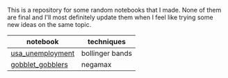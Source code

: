 This is a repository for some random notebooks that I made. None of them are final and I'll most definitely update them when I feel like trying some new ideas on the same topic.

| notebook | techniques |
|---|---|
|[usa\_unemployment](https://beta.deepnote.org/launch?template=python_3.6&url=https%3A%2F%2Fgithub.com%2Fmcsalgado%2Fnotebooks%2Fblob%2Fmaster%2Fusa_unemployment.ipynb)| bollinger bands |
|[gobblet\_gobblers](https://beta.deepnote.org/launch?template=python_3.6&url=https%3A%2F%2Fgithub.com%2Fmcsalgado%2Fnotebooks%2Fblob%2Fmaster%2Fgobblet_gobblers.ipynb)| negamax |
